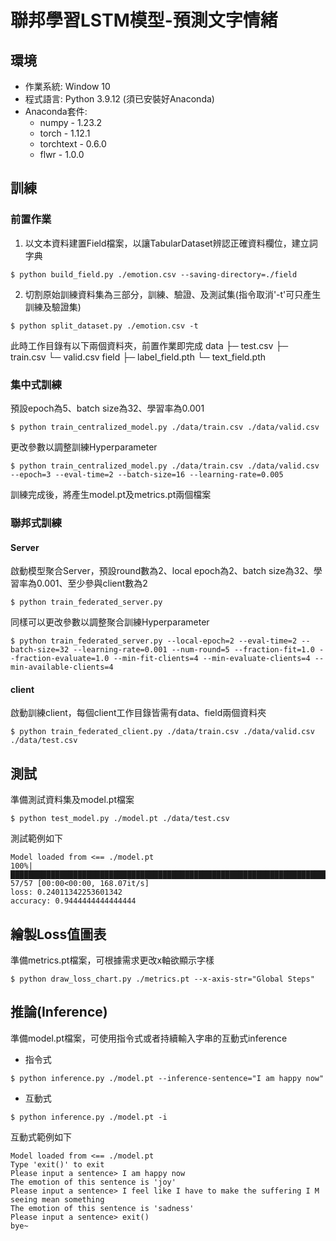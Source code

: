 # 聯邦學習LSTM模型-預測文字情緒
## 環境
+ 作業系統: Window 10
+ 程式語言: Python 3.9.12 (須已安裝好Anaconda)
+ Anaconda套件:
  + numpy - 1.23.2
  + torch - 1.12.1
  + torchtext - 0.6.0
  + flwr - 1.0.0
## 訓練
### 前置作業
1. 以文本資料建置Field檔案，以讓TabularDataset辨認正確資料欄位，建立詞字典
```
$ python build_field.py ./emotion.csv --saving-directory=./field
```
2. 切割原始訓練資料集為三部分，訓練、驗證、及測試集(指令取消'-t'可只產生訓練及驗證集)
```
$ python split_dataset.py ./emotion.csv -t
```
此時工作目錄有以下兩個資料夾，前置作業即完成
data
├─ test.csv
├─ train.csv
└─ valid.csv
field
├─ label_field.pth
└─ text_field.pth
### 集中式訓練
預設epoch為5、batch size為32、學習率為0.001
```
$ python train_centralized_model.py ./data/train.csv ./data/valid.csv
```
更改參數以調整訓練Hyperparameter
```
$ python train_centralized_model.py ./data/train.csv ./data/valid.csv --epoch=3 --eval-time=2 --batch-size=16 --learning-rate=0.005
```
訓練完成後，將產生model.pt及metrics.pt兩個檔案
### 聯邦式訓練
#### Server
啟動模型聚合Server，預設round數為2、local epoch為2、batch size為32、學習率為0.001、至少參與client數為2
```
$ python train_federated_server.py
```
同樣可以更改參數以調整聚合訓練Hyperparameter
```
$ python train_federated_server.py --local-epoch=2 --eval-time=2 --batch-size=32 --learning-rate=0.001 --num-round=5 --fraction-fit=1.0 --fraction-evaluate=1.0 --min-fit-clients=4 --min-evaluate-clients=4 --min-available-clients=4
```
#### client
啟動訓練client，每個client工作目錄皆需有data、field兩個資料夾
```
$ python train_federated_client.py ./data/train.csv ./data/valid.csv ./data/test.csv
```
## 測試
準備測試資料集及model.pt檔案
```
$ python test_model.py ./model.pt ./data/test.csv
```
測試範例如下
```
Model loaded from <== ./model.pt
100%|█████████████████████████████████████████████████████████████████████████████████| 57/57 [00:00<00:00, 168.07it/s]
loss: 0.24011342253601342
accuracy: 0.9444444444444444
```
## 繪製Loss值圖表
準備metrics.pt檔案，可根據需求更改x軸欲顯示字樣
```
$ python draw_loss_chart.py ./metrics.pt --x-axis-str="Global Steps"
```
## 推論(Inference)
準備model.pt檔案，可使用指令式或者持續輸入字串的互動式inference
+ 指令式
```
$ python inference.py ./model.pt --inference-sentence="I am happy now"
```
+ 互動式
```
$ python inference.py ./model.pt -i
```
互動式範例如下
```
Model loaded from <== ./model.pt
Type 'exit()' to exit
Please input a sentence> I am happy now
The emotion of this sentence is 'joy'
Please input a sentence> I feel like I have to make the suffering I M seeing mean something
The emotion of this sentence is 'sadness'
Please input a sentence> exit()
bye~
```
